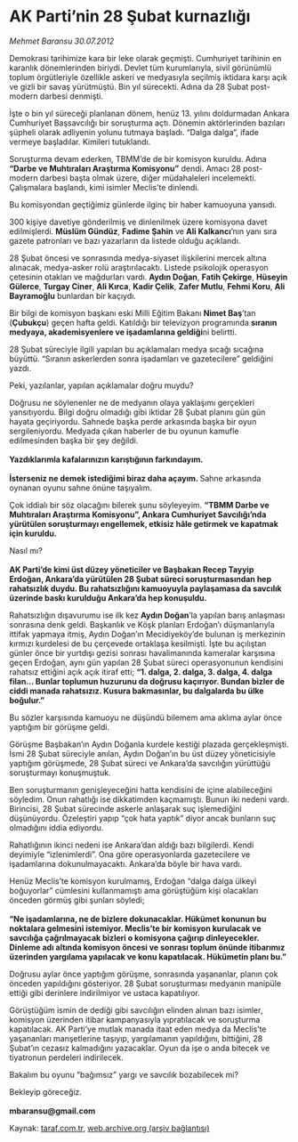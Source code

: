 # AK Parti’nin 28 Şubat kurnazlığı

*Mehmet Baransu 30.07.2012*

<div class="yazi"><p>Demokrasi tarihimize kara bir leke olarak geçmişti. Cumhuriyet tarihinin en karanlık dönemlerinden biriydi. Devlet tüm kurumlarıyla, sivil görünümlü toplum örgütleriyle özellikle askeri ve medyasıyla seçilmiş iktidara karşı açık ve gizli bir savaş yürütmüştü. Bin yıl sürecekti. Adına da 28 Şubat post-modern darbesi denmişti. </p>
<p>İşte o bin yıl süreceği planlanan dönem, henüz 13. yılını doldurmadan Ankara Cumhuriyet Başsavcılığı bir soruşturma açtı. Dönemin aktörlerinden bazıları şüpheli olarak adliyenin yolunu tutmaya başladı. “Dalga dalga”, ifade vermeye başladılar. Kimileri tutuklandı.</p>
<p>Soruşturma devam ederken, TBMM’de de bir komisyon kuruldu. Adına <b>“Darbe ve Muhtıraları Araştırma Komisyonu”</b> dendi. Amacı 28 post-modern darbesi başta olmak üzere, diğer müdahaleleri incelemekti. Çalışmalara başlandı, kimi isimler Meclis’te dinlendi. </p>
<p>Bu komisyondan geçtiğimiz günlerde ilginç bir haber kamuoyuna yansıdı. </p>
<p>300 kişiye davetiye gönderilmiş ve dinlenilmek üzere komisyona davet edilmişlerdi. <b>Müslüm Gündüz</b>, <b>Fadime Şahin</b> ve <b>Ali Kalkancı</b>’nın yanı sıra gazete patronları ve bazı yazarların da listede olduğu açıklandı.</p>
<p>28 Şubat öncesi ve sonrasında medya-siyaset ilişkilerini mercek altına alınacak, medya-asker rolü araştırılacaktı. Listede psikolojik operasyon çetesinin otakları ve mağdurları vardı. <b>Aydın Doğan</b>, <b>Fatih Çekirge</b>, <b>Hüseyin Gülerce</b>, <b>Turgay Ciner</b>, <b>Ali Kırca</b>, <b>Kadir Çelik</b>, <b>Zafer Mutlu</b>, <b>Fehmi Koru</b>, <b>Ali Bayramoğlu</b> bunlardan bir kaçıydı. </p>
<p>Bir bilgi de komisyon başkanı eski Milli Eğitim Bakanı <b>Nimet Baş</b>’tan (<b>Çubukçu</b>) geçen hafta geldi. Katıldığı bir televizyon programında <b>sıranın medyaya, akademisyenlere ve işadamlarına geldiği</b>ni belirtti. </p>
<p>28 Şubat süreciyle ilgili yapılan bu açıklamaları medya sıcağı sıcağına büyüttü. “Sıranın askerlerden sonra işadamları ve gazetecilere” geldiğini yazdı. </p>
<p>Peki, yazılanlar, yapılan açıklamalar doğru muydu?</p>
<p>Doğrusu ne söylenenler ne de medyanın olaya yaklaşımı gerçekleri yansıtıyordu. Bilgi doğru olmadığı gibi iktidar 28 Şubat planını gün gün hayata geçiriyordu. Sahnede başka perde arkasında başka bir oyun sergileniyordu. Medyada çıkan haberler de bu oyunun kamufle edilmesinden başka bir şey değildi.<br/><br/><b>Yazdıklarımla kafalarınızın karıştığının farkındayım.<br/><br/></b><b>İsterseniz ne demek istediğimi biraz daha açayım. </b>Sahne arkasında oynanan oyunu sahne önüne taşıyalım. </p>
<p>Çok iddialı bir söz olacağını bilerek şunu söyleyeyim. <b>“TBMM Darbe ve Muhtıraları Araştırma Komisyonu”, Ankara Cumhuriyet Savcılığı’nda yürütülen soruşturmayı engellemek, etkisiz hâle getirmek ve kapatmak için kuruldu. </b></p>
<p>Nasıl mı?<br/><br/><b>AK Parti’de kimi üst düzey yöneticiler ve Başbakan Recep Tayyip Erdoğan, Ankara’da yürütülen 28 Şubat süreci soruşturmasından hep rahatsızlık duydu. Bu rahatsızlığını kamuoyuyla paylaşamasa da savcılık üzerinde baskı kurulduğu Ankara’da hep konuşuldu. </b></p>
<p>Rahatsızlığın dışavurumu ise ilk kez <b>Aydın Doğan</b>’la yapılan barış anlaşması sonrasına denk geldi. Başkanlık ve Köşk planları Erdoğan’ı düşmanlarıyla ittifak yapmaya itmiş, Aydın Doğan’ın Mecidiyeköy’de bulunan iş merkezinin kırmızı kurdelesi de bu çerçevede ortaklaşa kesilmişti. İşte bu açılıştan günler önce bir yurtdışı gezisi sonrası havalimanında kameralar karşısına geçen Erdoğan, aynı gün yapılan 28 Şubat süreci operasyonunun kendisini rahatsız ettiğini açık açık itiraf etti; <b>“1. dalga, 2. dalga, 3. dalga, 4. dalga filan... Bunlar toplumun huzurunu da doğrusu kaçırıyor. Bundan bizler de ciddi manada rahatsızız. Kusura bakmasınlar, bu dalgalarda bu ülke boğulur.”</b></p>
<p>Bu sözler karşısında kamuoyu ne düşündü bilemem ama aklıma aylar önce yaptığım bir görüşme geldi. </p>
<p>Görüşme Başbakan’ın Aydın Doğanla kurdele kestiği plazada gerçekleşmişti. İsmi 28 Şubat süreciyle anılan, Aydın Doğan’ın bu üst düzey yöneticisiyle yaptığım görüşmede, 28 Şubat süreci ve Ankara’da savcılığın yürüttüğü soruşturmayı konuşmuştuk. </p>
<p>Ben soruşturmanın genişleyeceğini hatta kendisini de içine alabileceğini söyledim. Onun rahatlığı ise dikkatimden kaçmamıştı. Bunun iki nedeni vardı. Birincisi, 28 Şubat sürecinde askerle anlaşarak suç işlemediğini düşünüyordu. Özeleştiri yapıp “çok hata yaptık” diyor ancak bunların suç olmadığını iddia ediyordu. </p>
<p>Rahatlığının ikinci nedeni ise Ankara’dan aldığı bazı bilgilerdi. Kendi deyimiyle “izlenimlerdi”. Ona göre operasyonlarda gazetecilere ve işadamlarına dokunulmayacaktı. Ankara’da böyle bir hava vardı. </p>
<p>Henüz Meclis’te komisyon kurulmamış, Erdoğan “dalga dalga ülkeyi boğuyorlar” cümlesini kullanmamıştı ama görüştüğüm kişi olacakları önceden görmüş gibi şunları söyledi;<br/><br/><b>“Ne işadamlarına, ne de bizlere dokunacaklar. Hükümet konunun bu noktalara gelmesini istemiyor. Meclis’te bir komisyon kurulacak ve savcılığa çağrılmayacak bizleri o komisyona çağırıp dinleyecekler. Dinleme adı altında komisyon öncesi ve sonrası toplum önünde itibarımız üzerinden yargılama yapılacak ve konu kapatılacak. Hükümetin planı bu.”</b></p>
<p>Doğrusu aylar önce yaptığım görüşme, sonrasında yaşananlar, planın çok önceden yapıldığını gösteriyor. 28 Şubat soruşturması medyanın manipüle ettiği gibi derinlere indirilmiyor ve ustaca kapatılıyor. </p>
<p>Görüştüğüm ismin de dediği gibi savcılığın elinden alınan bazı isimler, komisyon üzerinden itibar kampanyasıyla yıpratılacak ve soruşturma kapatılacak. AK Parti’ye mutlak manada itaat eden medya da Meclis’te yaşananları manşetlerine taşıyıp, yargılamanın yapıldığını, bittiğini, 28 Şubat’ın cezasız kalmadığını yazacaklar. Oyun da işe o anda bitecek ve tiyatronun perdeleri indirilecek. </p>
<p>Bakalım bu oyunu “bağımsız” yargı ve savcılık bozabilecek mi?</p>
<p>Bekleyip göreceğiz.<br/><br/><b>mbaransu@gmail.com</b></p>
</div>

Kaynak: [taraf.com.tr](http://www.taraf.com.tr/mehmet-baransu/makale-ak-parti-nin-28-subat-kurnazligi.htm), [web.archive.org (arşiv bağlantısı)](http://web.archive.org/web/20131107032009/http://www.taraf.com.tr/mehmet-baransu/makale-ak-parti-nin-28-subat-kurnazligi.htm)
